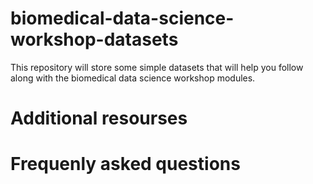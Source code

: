 # biomedical-data-science-workshop-datasets

This repository will store some simple datasets that will help you follow along with the biomedical data science workshop modules.

# Additional resourses

# Frequenly asked questions
